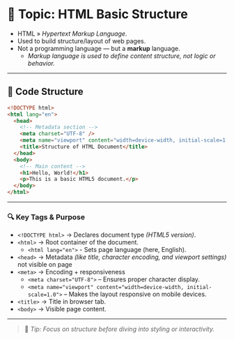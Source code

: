 # 📄 Topic: HTML Basic Structure

- HTML » _Hypertext Markup Language_.
- Used to build structure/layout of web pages.
- Not a programming language — but a **markup** language.
	- *Markup language is used to define content structure, not logic or behavior.*

---

## 🧱 Code Structure

```html
<!DOCTYPE html>
<html lang="en">
  <head>
    <!-- Metadata section -->
    <meta charset="UTF-8" />
    <meta name="viewport" content="width=device-width, initial-scale=1.0" />
    <title>Structure of HTML Document</title>
  </head>
  <body>
    <!-- Main content -->
    <h1>Hello, World!</h1>
    <p>This is a basic HTML5 document.</p>
  </body>
</html>
```

---

### 🔍 Key Tags & Purpose

- `<!DOCTYPE html>` → Declares document type *(HTML5 version)*.
- `<html>` → Root container of the document.
	- `<html lang="en">` - Sets page language (here, English).
- `<head>` → Metadata *(like title, character encoding, and viewport settings)* not visible on page
- `<meta>` → Encoding + responsiveness
	- `<meta charset="UTF-8">` – Ensures proper character display.   
	- `<meta name="viewport" content="width=device-width, initial-scale=1.0">` – Makes the layout responsive on mobile devices.
- `<title>` → Title in browser tab.
- `<body>` → Visible page content.

---

> 🧠 _Tip: Focus on structure before diving into styling or interactivity._

